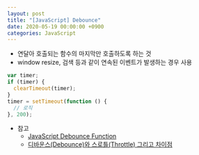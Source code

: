 ```yaml
---
layout: post
title: "[JavaScript] Debounce"
date: 2020-05-19 00:00:00 +0900
categories: JavaScript
---
```


- 연달아 호출되는 함수의 마지막만 호출하도록 하는 것
- window resize, 검색 등과 같이 연속된 이벤트가 발생하는 경우 사용

```javascript
var timer;
if (timer) {
  clearTimeout(timer);
}
timer = setTimeout(function () {
  // 로직
}, 200);
```

- 참고
  - [JavaScript Debounce Function](https://davidwalsh.name/javascript-debounce-function)
  - [디바운스(Debounce)와 스로틀(Throttle) 그리고 차이점](https://webclub.tistory.com/607)
